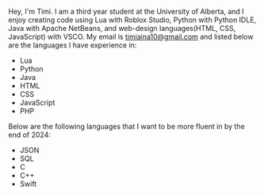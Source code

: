 Hey, I'm Timi. I am a third year student at the University of Alberta, and I enjoy creating code using Lua with Roblox Studio, Python with Python IDLE, Java with Apache NetBeans, and web-design languages(HTML, CSS, JavaScript) with VSCO. My email is timiaina10@gmail.com and listed below are the languages I have experience in: 
  - Lua
  - Python
  - Java
  - HTML
  - CSS
  - JavaScript
  - PHP
 
Below are the following languages that I want to be more fluent in by the end of 2024:
  - JSON
  - SQL
  - C
  - C++
  - Swift
